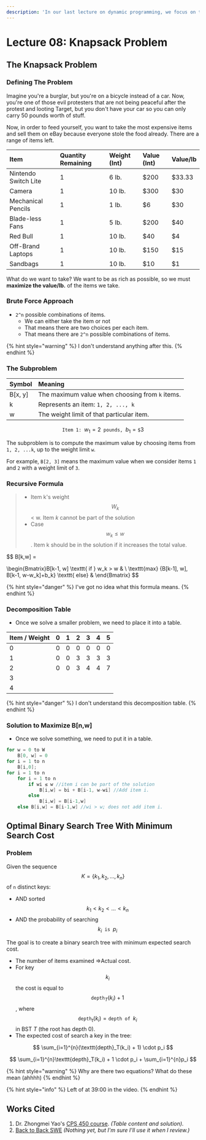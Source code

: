 ```yaml
---
description: 'In our last lecture on dynamic programming, we focus on the hardest problems.'
---
```


# Lecture 08: Knapsack Problem

## The Knapsack Problem

### Defining The Problem

Imagine you're a burglar, but you're on a bicycle instead of a car. Now, you're one of those evil protesters that are not being peaceful after the protest and looting Target, but you don't have your car so you can only carry 50 pounds worth of stuff.

Now, in order to feed yourself, you want to take the most expensive items and sell them on eBay because everyone stole the food already. There are a range of items left.

| Item | Quantity Remaining | Weight \(Int\) | Value \(Int\) | Value/lb |
| :--- | :--- | :--- | :--- | :--- |
| Nintendo Switch Lite | 1 | 6 lb. | $200 | $33.33 |
| Camera | 1 | 10 lb. | $300 | $30 |
| Mechanical Pencils | 1 | 1 lb. | $6 | $30 |
| Blade-less Fans | 1 | 5 lb. | $200 | $40 |
| Red Bull | 1 | 10 lb. | $40 | $4 |
| Off-Brand Laptops | 1 | 10 lb. | $150 | $15 |
| Sandbags | 1 | 10 lb. | $10 | $1 |

What do we want to take? We want to be as rich as possible, so we must **maximize the value/lb.** of the items we take.

### Brute Force Approach

* `2^n` possible combinations of items.
  * We can either take the item or not 
  * That means there are two choices per each item.
  * That means there are `2^n` possible combinations of items.

{% hint style="warning" %}
I don't understand anything after this.
{% endhint %}

### The Subproblem 

| Symbol | Meaning |
| :--- | :--- |
| B\[x, y\] | The maximum value when choosing from `k` items. |
| k | Represents an item: `1, 2, ..., k` |
| w | The weight limit of that particular item. |

$$
\texttt{Item 1: }w_1 = 2 \texttt{ pounds, } b_1 = \texttt{\$}3
$$



The subproblem is to compute the maximum value by choosing items from `1, 2, ...k`, up to the weight limit `w`. 

For example, `B[2, 3]` means the maximum value when we consider items `1` and `2` with a weight limit of `3`.

### Recursive Formula

> * Item k's weight $$W_k$$ &lt; w. Item _k_ cannot be part of the solution
> * Case $$w_k ≤ w$$. Item k should be in the solution if it increases the total value.

$$
B[k,w] =

\begin{Bmatrix}B[k-1, w] \texttt{ if } w_k > w
 & \\ \texttt{max} \{B[k-1], w], B[k-1, w-w_k]+b_k\} \texttt{ else}
 &
\end{Bmatrix}
$$

{% hint style="danger" %}
I've got no idea what this formula means.
{% endhint %}

### Decomposition Table

* Once we solve a smaller problem, we need to place it into a table. 

| Item / Weight | 0 | 1 | 2 | 3 | 4 | 5 |
| :--- | :--- | :--- | :--- | :--- | :--- | :--- |
| 0 | 0 | 0 | 0 | 0 | 0 | 0 |
| 1 | 0 | 0 | 3 | 3 | 3 | 3 |
| 2 | 0 | 0 | 3 | 4 | 4 | 7 |
| 3 |  |  |  |  |  |  |
| 4 |  |  |  |  |  |  |

{% hint style="danger" %}
I don't understand this decomposition table.
{% endhint %}

### Solution to Maximize B\[n,w\]

* Once we solve something, we need to put it in a table. 

```java
for w = 0 to W
    B[0, w] = 0
for i = 1 to n
    B[i,0];
for i = 1 to n
    for i = 1 to n
        if wi ≤ w //item i can be part of the solution
            B[i,w] = bi + B[i-1, w-wi] //Add item i.
        else
            B[i,w] = B[i-1,w]
    else B[i,w] = B[i-1,w] //wi > w; does not add item i.
```

## Optimal Binary Search Tree With Minimum Search Cost

### Problem

Given the sequence $$K = \{k_1, k_2, ..., k_n\}$$ of `n` distinct keys:

* AND sorted $$k_1 < k_2 < ... < k_n$$ 
* AND the probability of searching $$k_i \texttt{ is } p_i$$ 

The goal is to create a binary search tree with minimum expected search cost.

* The number of items examined ⇒Actual cost.
* For key $$k_i$$ the cost is equal to $$\texttt{depth}_T (k_i) + 1$$ , where $$\texttt{depth}_t(k_i) = \texttt{depth of }k_i$$ in BST _T_ \(the root has depth 0\).
* The expected cost of search a key in the tree:

$$
\sum_{i=1}^{n}(\texttt{depth}_T(k_i) + 1) \cdot p_i
$$

$$
\sum_{i=1}^{n}\texttt{depth}_T(k_i) + 1 \cdot p_i + \sum_{i=1}^{n}p_i
$$

{% hint style="warning" %}
Why are there two equations? What do these mean \(ahhhh\)
{% endhint %}

{% hint style="info" %}
Left of at 39:00 in the video.
{% endhint %}

## Works Cited

1. Dr. Zhongmei Yao's [CPS 450 course](http://academic.udayton.edu/zhongmeiyao/450592.html). _\(Table content and solution\)._
2. [Back to Back SWE](https://backtobackswe.com/platform/content/quicksort/code) _\(Nothing yet, but I'm sure I'll use it when I review.\)_

